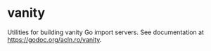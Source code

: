 vanity
================

Utilities for building vanity Go import servers. See documentation at https://godoc.org/acln.ro/vanity.
